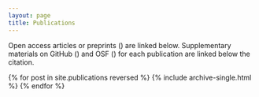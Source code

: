 ```yaml
---
layout: page
title: Publications
---
```


 
Open access articles or preprints <nobr>(<i class="ai ai-fw
ai-open-access-square"></i>)</nobr> are linked below. Supplementary materials
on GitHub <nobr>(<i class="fa fa-github" aria-hidden="true"></i>)</nobr> and
OSF <nobr>(<i class="ai ai-fw ai-osf"></i>)</nobr> for each publication are
linked below the citation.


{% for post in site.publications reversed %}
    {% include archive-single.html %}
{% endfor %}
